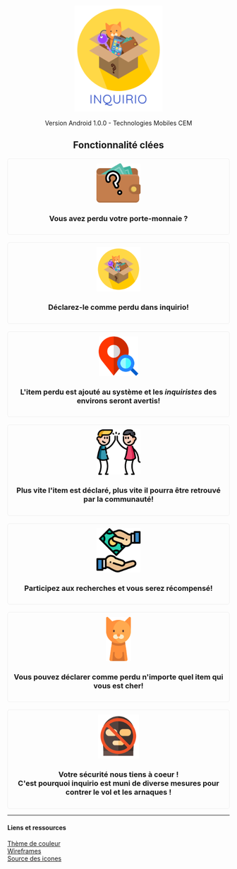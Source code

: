 <div style="text-align:center">
<img src="./icons/inquirio.png" width="200">
<p>Version Android 1.0.0 - Technologies Mobiles CEM</p>
<h2>Fonctionnalité clées</h2>

<div style="border: solid 1px #efefef; padding: 10px; border-radius:5px ">
<img src="./icons/lost-wallet.png" width="100">
<h3>Vous avez perdu votre porte-monnaie ?</h3>
</div>
<br>
<div style="border: solid 1px #efefef; padding: 10px; border-radius:5px ">
<img src="./icons/app-icon.png" width="100">
<h3>Déclarez-le comme perdu dans inquirio!</h3>
</div>
<br>
<div style="border: solid 1px #efefef; padding: 10px; border-radius:5px ">
<img src="./icons/mappoint.png" height="90">
<h3>L'item perdu est ajouté au système et les <i>inquiristes</i> des environs seront avertis!</h3>
</div>
<br>
<div style="border: solid 1px #efefef; padding: 10px; border-radius:5px ">
<img src="./icons/community.png" width="100">
<h3>Plus vite l'item est déclaré, plus vite il pourra être retrouvé par la communauté!</h3>
</div>
<br>
<div style="border: solid 1px #efefef; padding: 10px; border-radius:5px ">
<img src="./icons/reward.png" width="100">
<h3>Participez aux recherches et vous serez récompensé!</h3>
</div>
<br>
<div style="border: solid 1px #efefef; padding: 10px; border-radius:5px ">
<img src="./icons/cat.png" height="100">
<h3>Vous pouvez déclarer comme perdu n'importe quel item qui vous est cher!</h3>
</div>
<br>
<div style="border: solid 1px #efefef; padding: 10px; border-radius:5px ">
<img src="./icons/no-rob.png" height="100">
<h3>Votre sécurité nous tiens à coeur !<br>C'est pourquoi inquirio est muni de diverse mesures pour contrer le vol et les arnaques !</h3>
</div>
<hr>
</div>

#### Liens et ressources
[Thème de couleur](http://www.color-hex.com/color-palette/65109)<br>
[Wireframes](https://wireframepro.mockflow.com/view/M1d76315aa4b21aa7f2ff0f4cf4c8ec731535398216705#/page/340b9e8053c947868846c62866efa710)<br>
[Source des icones](https://www.flaticon.com)

